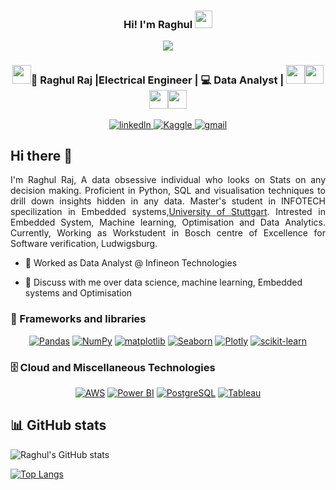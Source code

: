 
<h3 align="center">
  Hi! I'm Raghul
  <img src="https://media.giphy.com/media/hvRJCLFzcasrR4ia7z/giphy.gif" width="28">
</h3>

<!-- Typing SVG by DenverCoder1 - https://github.com/DenverCoder1/readme-typing-svg -->
<p align="center">
  <a href="https://github.com/DenverCoder1/readme-typing-svg"><img src="https://readme-typing-svg.herokuapp.com/?lines=Master's Student;Embedded Systems,Electrical%20Engineer&font=Fira%20Code&center=true&width=440&height=45&color=f75c7e&vCenter=true&size=22"></a>
</p>


<div align="center">
<h3><img src="https://media.giphy.com/media/WUlplcMpOCEmTGBtBW/giphy.gif" width="30">🤵 Raghul Raj |Electrical Engineer | 💻 Data Analyst |  <img src="img\india.gif" width="30"><img src="img\taiwan.gif" width="30"> <img src="img\russia.gif" width="30"><img src="img\france.gif" width="30"></h3>
</div>
<p align="center">
<a href="https://www.linkedin.com/in/raghulraj2305/">
<img alt='linkedln', src="https://img.shields.io/badge/LinkedIn-0077B5?style=for-the-badge&logo=linkedin&logoColor=white">
<a href="https://www.kaggle.com/raghulraj422">
<img alt='Kaggle', src="https://img.shields.io/badge/Kaggle-20BEFF?style=for-the-badge&logo=Kaggle&logoColor=white">
<a href="mailto: rahulraj.2305@gmail.com">
<img alt='gmail', src="https://img.shields.io/badge/Gmail-D14836?style=for-the-badge&logo=gmail&logoColor=white">
</a>
</p>

## Hi there 👋
<p style="text-align:justify">
I'm Raghul Raj, A data obsessive individual who looks on Stats on any decision making. Proficient in Python, SQL and visualisation techniques to drill down insights hidden in any data. Master's student in INFOTECH specilization in Embedded systems,<a href='https://www.uni-stuttgart.de/en/study/study-programs/Information-Technology-INFOTECH-M.Sc./'>University of Stuttgart</a>. Intrested in Embedded System, Machine learning, Optimisation and Data Analytics. Currently, Working as Workstudent in Bosch centre of Excellence for Software verification, Ludwigsburg.
</p>

- 💼 Worked as Data Analyst @ Infineon Technologies
  
- 💬 Discuss with me over data science, machine learning, Embedded systems and Optimisation


### 🧰 Frameworks and libraries
<p align="center">
<a href="#"><img alt="Pandas" src="https://img.shields.io/badge/Pandas-150458.svg?logo=pandas&logoColor=white"></a>
<a href="#"><img alt="NumPy" src="https://img.shields.io/badge/Numpy-013243.svg?logo=numpy&logoColor=white"></a>
<a href="#"><img alt="matplotlib" src="https://img.shields.io/badge/-Matplotlib-7952B3.svg?logo=matplotlib&logoColor=white"></a>
<a href="#"><img alt="Seaborn" src="https://img.shields.io/badge/Seaborn-D00000.svg?logo=Seaborn&logoColor=white"></a>
<a href="#"><img alt="Plotly" src="https://img.shields.io/badge/Plotly-3F4F75.svg?logo=Plotly&logoColor=white"></a>
<a href="#"><img alt="scikit-learn" src="https://img.shields.io/badge/Scikit-learn-F7931E.svg?logo=scikit-learn&logoColor=white"></a>
</p>

### 🗄️ Cloud and Miscellaneous Technologies
<p align="center">
<a href="#"><img alt="AWS" src ="https://img.shields.io/badge/Amazon%20AWS-232F3E.svg?logo=Amazon%20AWS&logoColor=white"></a>
<a href="#"><img alt="Power BI" src ="https://img.shields.io/badge/Power%20BI-F2C811.svg?logo=Power%20BI&logoColor=white"></a>
<a href="#"><img alt="PostgreSQL" src ="https://img.shields.io/badge/PostgreSQL-316192.svg?logo=postgresql&logoColor=white"></a>
<a href="#"><img alt="Tableau" src ="https://img.shields.io/badge/Tableau-E97627?style=for-the-badge&logo=Tableau&logoColor=white"></a>
</p>

## 📊 GitHub stats
![Raghul's GitHub stats](https://github-readme-stats-sigma-five.vercel.app/api?username=raghulrajn&show_icons=true&count_private=true)

[![Top Langs](https://github-readme-stats-sigma-five.vercel.app/api/top-langs/?username=raghulrajn&hide=jupyter%20notebook)](https://github.com/anuraghazra/github-readme-stats)
